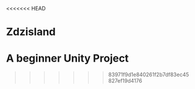 <<<<<<< HEAD
# Zdzisland
A beginner Unity Project
=======
>>>>>>> 83971f9d1e840261f2b7df83ec45827ef19d4176
